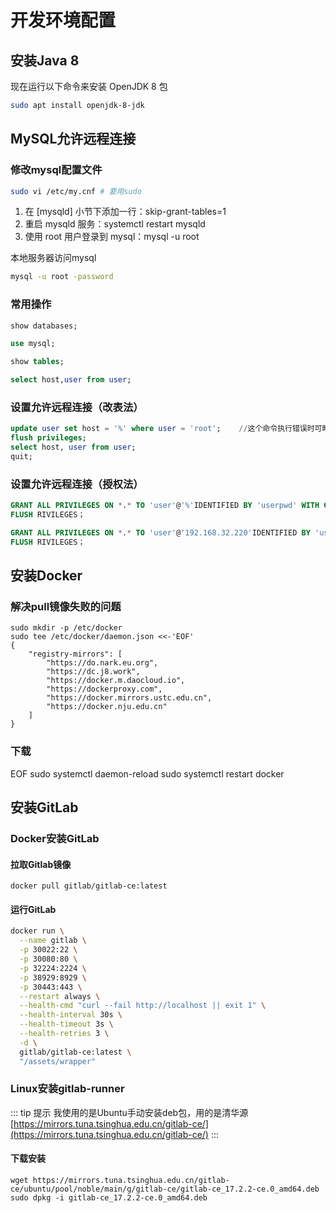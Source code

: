 # 开发环境配置

## 安装Java 8
现在运行以下命令来安装 OpenJDK 8 包
```sh
sudo apt install openjdk-8-jdk
```

## MySQL允许远程连接

### 修改mysql配置文件
```sh
sudo vi /etc/my.cnf # 要用sudo
```
1. 在 [mysqld] 小节下添加一行：skip-grant-tables=1
2. 重启 mysqld 服务：systemctl restart mysqld
3. 使用 root 用户登录到 mysql：mysql -u root

本地服务器访问mysql
```sh
mysql -u root -password
```
### 常用操作
```sql
show databases;

use mysql;

show tables;

select host,user from user;

```

### 设置允许远程连接（改表法）
```sql
update user set host = '%' where user = 'root';    //这个命令执行错误时可略过 
flush privileges;
select host, user from user;
quit;
```

### 设置允许远程连接（授权法）
```sql
GRANT ALL PRIVILEGES ON *.* TO 'user'@'%'IDENTIFIED BY 'userpwd' WITH GRANT OPTION;
FLUSH RIVILEGES；
```

```sql
GRANT ALL PRIVILEGES ON *.* TO 'user'@'192.168.32.220'IDENTIFIED BY 'userpwd' WITH GRANT OPTION;
FLUSH RIVILEGES；
```

## 安装Docker

### 解决pull镜像失败的问题
```
sudo mkdir -p /etc/docker
sudo tee /etc/docker/daemon.json <<-'EOF'
{
    "registry-mirrors": [
        "https://do.nark.eu.org",
        "https://dc.j8.work",
        "https://docker.m.daocloud.io",
        "https://dockerproxy.com",
        "https://docker.mirrors.ustc.edu.cn",
        "https://docker.nju.edu.cn"
    ]
}
```

### 下载
EOF
sudo systemctl daemon-reload
sudo systemctl restart docker


## 安装GitLab

### Docker安装GitLab

#### 拉取Gitlab镜像
``` sh#
docker pull gitlab/gitlab-ce:latest
```
#### 运行GitLab

``` sh
docker run \
  --name gitlab \
  -p 30022:22 \
  -p 30080:80 \
  -p 32224:2224 \
  -p 38929:8929 \
  -p 30443:443 \
  --restart always \
  --health-cmd "curl --fail http://localhost || exit 1" \
  --health-interval 30s \
  --health-timeout 3s \
  --health-retries 3 \
  -d \
  gitlab/gitlab-ce:latest \
  "/assets/wrapper"
```

### Linux安装gitlab-runner
::: tip 提示
我使用的是Ubuntu手动安装deb包，用的是清华源[https://mirrors.tuna.tsinghua.edu.cn/gitlab-ce/](https://mirrors.tuna.tsinghua.edu.cn/gitlab-ce/)
:::

#### 下载安装
```
wget https://mirrors.tuna.tsinghua.edu.cn/gitlab-ce/ubuntu/pool/noble/main/g/gitlab-ce/gitlab-ce_17.2.2-ce.0_amd64.deb
sudo dpkg -i gitlab-ce_17.2.2-ce.0_amd64.deb
```


